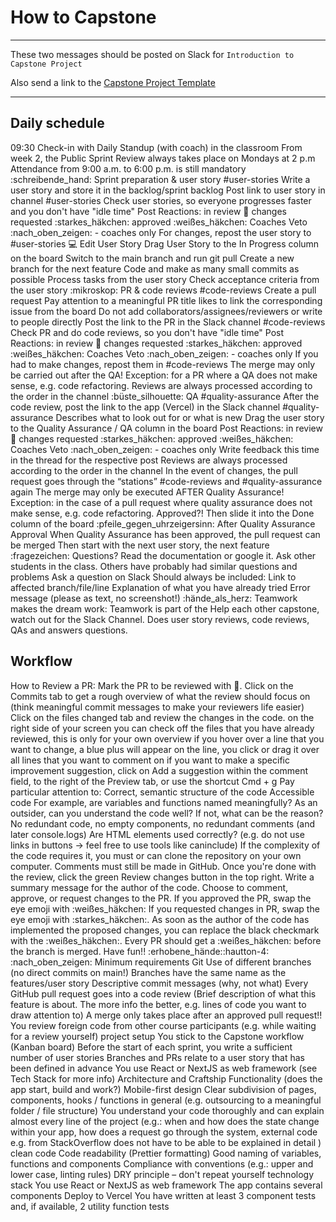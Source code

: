 # How to Capstone

---

These two messages should be posted on Slack for `Introduction to Capstone Project`

Also send a link to the [Capstone Project Template](https://github.com/neuefische/capstone-next-template)

---

## Daily schedule

09:30 Check-in with Daily Standup (with coach) in the classroom
From week 2, the Public Sprint Review always takes place on Mondays at 2 p.m
Attendance from 9:00 a.m. to 6:00 p.m. is still mandatory
:schreibende_hand: Sprint preparation & user story #user-stories
Write a user story and store it in the backlog/sprint backlog
Post link to user story in channel #user-stories
Check user stories, so everyone progresses faster and you don't have "idle time"
Post Reactions:
in review :eyes:
changes requested :starkes_häkchen:
approved :weißes_häkchen:
Coaches Veto :nach_oben_zeigen: - coaches only
For changes, repost the user story to #user-stories
:computer: Edit User Story
Drag User Story to the In Progress column on the board
Switch to the main branch and run git pull
Create a new branch for the next feature
Code and make as many small commits as possible
Process tasks from the user story
Check acceptance criteria from the user story
:mikroskop: PR & code reviews #code-reviews
Create a pull request
Pay attention to a meaningful PR title
likes to link the corresponding issue from the board
Do not add collaborators/assignees/reviewers or write to people directly
Post the link to the PR in the Slack channel #code-reviews
Check PR and do code reviews, so you don't have "idle time"
Post Reactions:
in review :eyes:
changes requested :starkes_häkchen:
approved :weißes_häkchen:
Coaches Veto :nach_oben_zeigen: - coaches only
If you had to make changes, repost them in #code-reviews
The merge may only be carried out after the QA! Exception: for a PR where a QA does not make sense, e.g. code refactoring.
Reviews are always processed according to the order in the channel
:büste_silhouette: QA #quality-assurance
After the code review, post the link to the app (Vercel) in the Slack channel #quality-assurance
Describes what to look out for or what is new
Drag the user story to the Quality Assurance / QA column in the board
Post Reactions:
in review :eyes:
changes requested :starkes_häkchen:
approved :weißes_häkchen:
Coaches Veto :nach_oben_zeigen: - coaches only
Write feedback this time in the thread for the respective post
Reviews are always processed according to the order in the channel
In the event of changes, the pull request goes through the “stations” #code-reviews and #quality-assurance again
The merge may only be executed AFTER Quality Assurance! Exception: in the case of a pull request where quality assurance does not make sense, e.g. code refactoring.
Approved?! Then slide it into the Done column of the board
:pfeile_gegen_uhrzeigersinn: After Quality Assurance Approval
When Quality Assurance has been approved, the pull request can be merged
Then start with the next user story, the next feature
:fragezeichen: Questions?
Read the documentation or google it.
Ask other students in the class.
Others have probably had similar questions and problems
Ask a question on Slack
Should always be included:
Link to affected branch/file/line
Explanation of what you have already tried
Error message (please as text, no screenshot!)
:hände_als_herz: Teamwork makes the dream work: Teamwork is part of the Help each other capstone, watch out for the Slack Channel. Does user story reviews, code reviews, QAs and answers questions.

## Workflow

How to Review a PR:
Mark the PR to be reviewed with :eyes:.
Click on the Commits tab to get a rough overview of what the review should focus on (think meaningful commit messages to make your reviewers life easier)
Click on the files changed tab and review the changes in the code.
on the right side of your screen you can check off the files that you have already reviewed, this is only for your own overview
if you hover over a line that you want to change, a blue plus will appear on the line, you click or drag it over all lines that you want to comment on
if you want to make a specific improvement suggestion, click on Add a suggestion within the comment field, to the right of the Preview tab, or use the shortcut Cmd + g
Pay particular attention to:
Correct, semantic structure of the code
Accessible code
For example, are variables and functions named meaningfully? As an outsider, can you understand the code well? If not, what can be the reason?
No redundant code, no empty components, no redundant comments (and later console.logs)
Are HTML elements used correctly? (e.g. do not use links in buttons -> feel free to use tools like caninclude)
If the complexity of the code requires it, you must or can clone the repository on your own computer. Comments must still be made in GitHub.
Once you're done with the review, click the green Review changes button in the top right. Write a summary message for the author of the code. Choose to comment, approve, or request changes to the PR.
If you approved the PR, swap the eye emoji with :weißes_häkchen:
If you requested changes in PR, swap the eye emoji with :starkes_häkchen:.
As soon as the author of the code has implemented the proposed changes, you can replace the black checkmark with the :weißes_häkchen:.
Every PR should get a :weißes_häkchen: before the branch is merged. Have fun!! :erhobene_hände::hautton-4:
:nach_oben_zeigen: Minimum requirements
Git
Use of different branches (no direct commits on main!)
Branches have the same name as the features/user story
Descriptive commit messages (why, not what)
Every GitHub pull request goes into a code review (Brief description of what this feature is about. The more info the better, e.g. lines of code you want to draw attention to)
A merge only takes place after an approved pull request!!
You review foreign code from other course participants (e.g. while waiting for a review yourself)
project setup
You stick to the Capstone workflow (Kanban board)
Before the start of each sprint, you write a sufficient number of user stories
Branches and PRs relate to a user story that has been defined in advance
You use React or NextJS as web framework (see Tech Stack for more info)
Architecture and Craftship
Functionality (does the app start, build and work?)
Mobile-first design
Clear subdivision of pages, components, hooks / functions in general (e.g. outsourcing to a meaningful folder / file structure)
You understand your code thoroughly and can explain almost every line of the project (e.g.: when and how does the state change within your app, how does a request go through the system, external code e.g. from StackOverflow does not have to be able to be explained in detail )
clean code
Code readability (Prettier formatting)
Good naming of variables, functions and components
Compliance with conventions (e.g.: upper and lower case, linting rules)
DRY principle – don't repeat yourself
technology stack
You use React or NextJS as web framework
The app contains several components
Deploy to Vercel
You have written at least 3 component tests and, if available, 2 utility function tests
